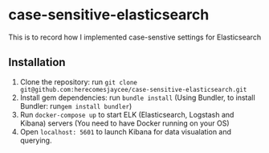 # case-sensitive-elasticsearch
This is to record how I implemented case-senstive settings for Elasticsearch

## Installation
1. Clone the repository: run `git clone git@github.com:herecomesjaycee/case-sensitive-elasticsearch.git`
2. Install gem dependencies: run `bundle install` (Using Bundler, to install Bundler: run`gem install bundler`)
3. Run `docker-compose up` to start ELK (Elasticsearch, Logstash and Kibana) servers (You need to have Docker running on your OS)
4. Open `localhost: 5601` to launch Kibana for data visualation and querying.